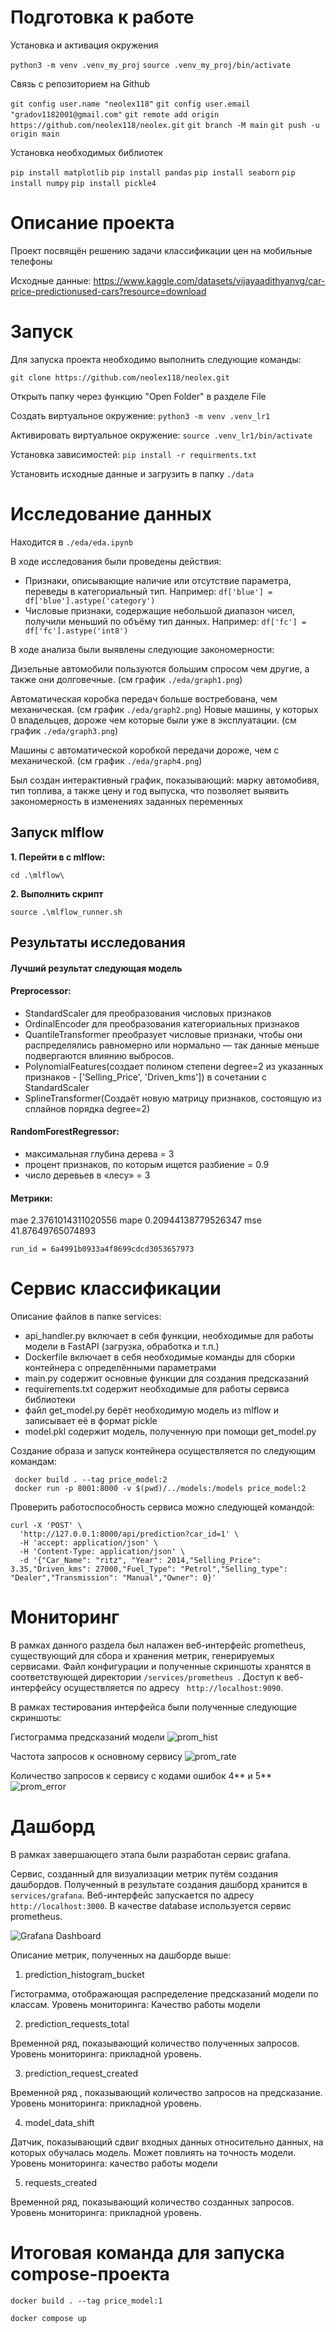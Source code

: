 # Подготовка к работе
Установка и активация окружения

``` python3 -m venv .venv_my_proj ```
``` source .venv_my_proj/bin/activate ```

Связь с репозиторием на Github

``` git config user.name "neolex118" ```
``` git config user.email "gradov1182001@gmail.com" ```
``` git remote add origin https://github.com/neolex118/neolex.git ```
``` git branch -M main ```
``` git push -u origin main ```

Установка необходимых библиотек

``` pip install matplotlib ```
``` pip install pandas ```
``` pip install seaborn ```
``` pip install numpy ```
``` pip install pickle4 ```

# Описание проекта
Проект посвящён решению задачи классификации цен на мобильные телефоны

Исходные данные: https://www.kaggle.com/datasets/vijayaadithyanvg/car-price-predictionused-cars?resource=download

# Запуск
Для запуска проекта необходимо выполнить следующие команды:

``` git clone https://github.com/neolex118/neolex.git ```

Открыть папку через функцию "Open Folder" в разделе File

Создать виртуальное окружение:
``` python3 -m venv .venv_lr1 ```

Активировать виртуальное окружение:
``` source .venv_lr1/bin/activate ```

Установка зависимостей:
``` pip install -r requirments.txt ```

Установить исходные данные и загрузить в папку ` ./data `

# Исследование данных
Находится в ``` ./eda/eda.ipynb ```

В ходе исследования были проведены действия:

- Признаки, описывающие наличие или отсутствие параметра, переведы в категориальный тип. Например:
``` df['blue'] = df['blue'].astype('category') ```
- Числовые признаки, содержащие небольшой диапазон чисел, получили меньший по объёму тип данных. Например:
``` df['fc'] = df['fc'].astype('int8') ```


В ходе анализа были выявлены следующие закономерности:

Дизельные автомобили пользуются большим спросом чем другие, а также они долговечные. (см график ```./eda/graph1.png```)

Автоматическая коробка передач больше востребована, чем механическая. (см график ```./eda/graph2.png```)
Новые машины, у которых 0 владельцев, дороже чем которые были уже в эксплуатации. (см график ```./eda/graph3.png```)

Машины с автоматической коробкой передачи дороже, чем с механической. (см график ```./eda/graph4.png```)

Был создан интерактивный график, показывающий: марку автомобивя, тип топлива, а также цену и год выпуска, что позволяет выявить закономерность в изменениях заданных переменных


## Запуск mlflow
**1. Перейти в с mlflow:**
```
cd .\mlflow\
```

**2. Выполнить скрипт**
```
source .\mlflow_runner.sh
```

## Результаты исследования

#### Лучший результат следующая модель
#### Preprocessor: 
- StandardScaler для преобразования числовых признаков
- OrdinalEncoder для преобразования категориальных признаков
- QuantileTransformer преобразует числовые признаки, чтобы они распределялись равномерно или нормально — так данные меньше подвергаются влиянию выбросов.
- PolynomialFeatures(создает полином степени degree=2 из указанных признаков - ['Selling_Price', 'Driven_kms']) в сочетании с StandardScaler
- SplineTransformer(Cоздаёт новую матрицу признаков, состоящую из сплайнов порядка degree=2)
  
#### RandomForestRegressor:
- максимальная глубина дерева = 3
- процент признаков, по которым ищется разбиение = 0.9
- число деревьев в «лесу» = 3 
#### Метрики:
mae
2.3761014311020556
mape
0.20944138779526347
mse
41.87649765074893
```
run_id = 6a4991b0933a4f8699cdcd3053657973
```

# Сервис классификации

Описание файлов в папке services:

- api_handler.py включает в себя функции, необходимые для работы модели в FastAPI (загрузка, обработка и т.п.)
- Dockerfile включает в себя необходимые команды для сборки контейнера с определёнными параметрами
- main.py содержит основные функции для создания предсказаний
- requirements.txt содержит необходимые для работы сервиса библиотеки
- файл get_model.py берёт необходимую модель из mlflow и записывает её в формат pickle
- model.pkl содержит модель, полученную при помощи get_model.py

Создание образа и запуск контейнера осуществляется по следующим командам:
```
 docker build . --tag price_model:2
 docker run -p 8001:8000 -v $(pwd)/../models:/models price_model:2
```

Проверить работоспособность сервиса можно следующей командой:
```
curl -X 'POST' \
  'http://127.0.0.1:8000/api/prediction?car_id=1' \
  -H 'accept: application/json' \
  -H 'Content-Type: application/json' \
  -d '{"Car_Name": "ritz", "Year": 2014,"Selling_Price": 3.35,"Driven_kms": 27000,"Fuel_Type": "Petrol","Selling_type": "Dealer","Transmission": "Manual","Owner": 0}'
```

# Мониторинг

В рамках данного раздела был налажен веб-интерфейс prometheus, существующий для сбора и хранения метрик, генерируемых сервисами. Файл конфигурации и полученные скриншоты хранятся в соответствующей директории ```/services/prometheus ```. Доступ к веб-интерфейсу осуществляется по адресу ``` http://localhost:9090```.

В рамках тестирования интерфейса были полученные следующие скриншоты:

Гистограмма предсказаний модели
![prom_hist](/services/prometheus/pic3.png)

Частота запросов к основному сервису
![prom_rate](/services/prometheus/pic1.png)

Количество запросов к сервису с кодами ошибок 4** и 5**
![prom_error](/services/prometheus/pic4.png)


# Дашборд

В рамках завершающего этапа были разработан сервис grafana.


Сервис, созданный для визуализации метрик путём создания дашбордов. Полученный в результате создания дашборд хранится в ``` services/grafana ```. Веб-интерфейс запускается по адресу ``` http://localhost:3000 ```. В качестве database используется сервис prometheus.

![Grafana Dashboard](/services/grafana/pic1.png)

Описание метрик, полученных на дашборде выше:

1. prediction_histogram_bucket

Гистограмма, отображающая распределение предсказаний модели по классам. Уровень мониторинга: Качество работы модели

2. prediction_requests_total 

Временной ряд, показывающий количество полученных запросов. Уровень мониторинга: прикладной уровень.


3. prediction_request_created

Временной ряд , показывающий количество запросов на предсказание. Уровень мониторинга: прикладной уровень.

4. model_data_shift 

Датчик, показывающий сдвиг входных данных относительно данных, на которых обучалась модель. Может повлиять на точность модели. Уровень мониторинга: качество работы модели

5. requests_created 

Временной ряд, показывающий количество созданных запросов. Уровень мониторинга: прикладной уровень.




# Итоговая команда для запуска compose-проекта

``` docker build . --tag price_model:1 ```

``` docker compose up ```